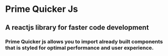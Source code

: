 # Prime Quicker Js

##  A reactjs library for faster code development


### Prime Quicker js allows you to import already built components that is styled for optimal performance and user experience.
